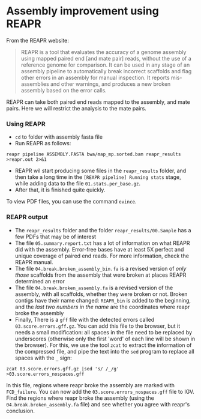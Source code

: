 Assembly improvement using REAPR
================================
From the REAPR website:
> REAPR is a tool that evaluates the accuracy of a genome assembly using mapped 
paired end [and mate pair] reads, without the use of a reference genome for 
comparison. It can be used in any stage of an assembly pipeline to automatically 
break incorrect scaffolds and flag other errors in an assembly for manual 
inspection. It reports mis-assemblies and other warnings, and produces a new 
broken assembly based on the error calls.

REAPR can take both paired end reads mapped to the assembly, and mate pairs. 
Here we will restrict the analysis to the mate pairs.

### Using REAPR

* `cd` to folder with assembly fasta file
* Run REAPR as follows:

```
reapr pipeline ASSEMBLY.FASTA bwa/map_mp.sorted.bam reapr_results >reapr.out 2>&1
```

* REAPR wil start producing some files in the `reapr_results` folder, and then 
take a long time in the `[REAPR pipeline] Running stats` stage, while adding 
data to the file `01.stats.per_base.gz`. 
* After that, it is finished quite quickly. 

To view PDF files, you can use the command `evince`.

<!---
TODO: understand REAPR output
-->

### REAPR output
* The `reapr_results` folder and the folder `reapr_results/00.Sample` has a few PDFs that may be of interest
* The file `05.summary.report.txt` has a lot of information on what REAPR did with the assembly. Error-free bases have at least 5X perfect and unique coverage of paired end reads. For more information, check the REAPR manual.
* The file `04.break.broken_assembly_bin.fa` is a revised version of *only those* scaffolds from the assembly that were broken at places REAPR determined an error
* The file `04.break.broken_assembly.fa` is a revised version of the assembly, with all scaffolds, whether they were broken or not. Broken contigs have their name changed: `REAPR_bin` is added to the beginning, and the *last two numbers in the name* are the coordinates where reapr broke the assembly
* Finally, There is a `gff` file with the detected errors called `03.score.errors.gff.gz`. You can add this file to the browser, but it needs a small modification: all spaces in the file need to be replaced by underscores (otherwise only the first 'word' of each line will be shown in the browser). For this, we use the tool `zcat` to extract the information of the compressed file, and pipe the text into the `sed` program to replace all spaces with the `_` sign:

```
zcat 03.score.errors.gff.gz |sed 's/ /_/g' >03.score.errors_nospaces.gff
```
In this file, regions where reapr broke the assembly are marked with 
`FCD_failure`. You can now add the `03.score.errors_nospaces.gff` file to 
IGV. Find the regions where reapr broke the assembly 
(using the `04.break.broken_assembly.fa` file) and see whether you agree 
with reapr's conclusion. 